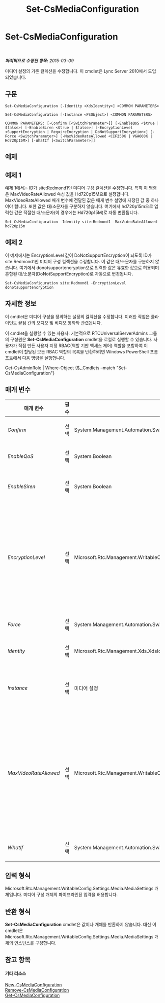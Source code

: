 ﻿---
title: Set-CsMediaConfiguration
TOCTitle: Set-CsMediaConfiguration
ms:assetid: 768bc273-5253-4569-895d-5b1127386b92
ms:mtpsurl: https://technet.microsoft.com/ko-kr/library/Gg398580(v=OCS.15)
ms:contentKeyID: 49304076
ms.date: 08/24/2015
mtps_version: v=OCS.15
ms.translationtype: HT
---

# Set-CsMediaConfiguration

 

_**마지막으로 수정된 항목:** 2015-03-09_

미디어 설정의 기존 컬렉션을 수정합니다. 이 cmdlet은 Lync Server 2010에서 도입되었습니다.

## 구문

    Set-CsMediaConfiguration [-Identity <XdsIdentity>] <COMMON PARAMETERS>

    Set-CsMediaConfiguration [-Instance <PSObject>] <COMMON PARAMETERS>

    COMMON PARAMETERS: [-Confirm [<SwitchParameter>]] [-EnableQoS <$true | $false>] [-EnableSiren <$true | $false>] [-EncryptionLevel <SupportEncryption | RequireEncryption | DoNotSupportEncryption>] [-Force <SwitchParameter>] [-MaxVideoRateAllowed <CIF250K | VGA600K | Hd720p15M>] [-WhatIf [<SwitchParameter>]]

## 예제

## 예제 1

예제 1에서는 ID가 site:Redmond1인 미디어 구성 컬렉션을 수정합니다. 특히 이 명령은 MaxVideoRateAllowed 속성 값을 Hd720p15M으로 설정합니다. MaxVideoRateAllowed 매개 변수에 전달된 값은 매개 변수 설명에 지정된 값 중 하나여야 합니다. 또한 값은 대/소문자를 구분하지 않습니다. 여기에서 hd720p15m으로 입력한 값은 적절한 대/소문자(이 경우에는 Hd720p15M)로 자동 변환됩니다.

    Set-CsMediaConfiguration -Identity site:Redmond1 -MaxVideoRateAllowed hd720p15m

## 예제 2

이 예제에서는 EncryptionLevel 값이 DoNotSupportEncryption이 되도록 ID가 site:Redmond1인 미디어 구성 컬렉션을 수정합니다. 이 값은 대/소문자를 구분하지 않습니다. 여기에서 donotsupportencryption으로 입력한 값은 유효한 값으로 허용되며 혼합된 대/소문자(DoNotSupportEncryption)로 자동으로 변경됩니다.

    Set-CsMediaConfiguration site:Redmond1 -EncryptionLevel donotsupportencryption

## 자세한 정보

이 cmdlet은 미디어 구성을 정의하는 설정의 컬렉션을 수정합니다. 이러한 작업은 클라이언트 끝점 간의 오디오 및 비디오 통화와 관련됩니다.

이 cmdlet을 실행할 수 있는 사용자: 기본적으로 RTCUniversalServerAdmins 그룹의 구성원은 **Set-CsMediaConfiguration** cmdlet을 로컬로 실행할 수 있습니다. 사용자가 직접 만든 사용자 지정 RBAC(역할 기반 액세스 제어) 역할을 포함하여 이 cmdlet이 할당된 모든 RBAC 역할의 목록을 반환하려면 Windows PowerShell 프롬프트에서 다음 명령을 실행합니다.

Get-CsAdminRole | Where-Object {$\_.Cmdlets –match "Set-CsMediaConfiguration"}

## 매개 변수


<table>
<colgroup>
<col style="width: 25%" />
<col style="width: 25%" />
<col style="width: 25%" />
<col style="width: 25%" />
</colgroup>
<thead>
<tr class="header">
<th>매개 변수</th>
<th>필수</th>
<th>유형</th>
<th>설명</th>
</tr>
</thead>
<tbody>
<tr class="odd">
<td><p><em>Confirm</em></p></td>
<td><p>선택</p></td>
<td><p>System.Management.Automation.SwitchParameter</p></td>
<td><p>명령을 실행하기 전에 확인 메시지를 표시합니다.</p></td>
</tr>
<tr class="even">
<td><p><em>EnableQoS</em></p></td>
<td><p>선택</p></td>
<td><p>System.Boolean</p></td>
<td><p>QoS는 네트워크에서 음성 신호의 품질을 모니터링합니다.</p></td>
</tr>
<tr class="odd">
<td><p><em>EnableSiren</em></p></td>
<td><p>선택</p></td>
<td><p>System.Boolean</p></td>
<td><p>기본적으로 중재 서버는 서버 자체와 다른 Lync 클라이언트 사이의 통화를 위해 사용할 수 있는 코덱으로 Siren을 협상하지 않습니다. 이 설정이 True인 경우 Siren은 중재 서버와 다른 Lync 클라이언트 사이에 사용 가능한 코덱으로 포함됩니다.</p></td>
</tr>
<tr class="even">
<td><p><em>EncryptionLevel</em></p></td>
<td><p>선택</p></td>
<td><p>Microsoft.Rtc.Management.WritableConfig.Settings.Media.EncryptionLevel</p></td>
<td><p>통합 통신 장치 간의 암호화 수준입니다.</p>
<p>유효한 값:</p>
<p>SupportEncryption - 협상 가능한 경우 SRTP(Secure Real-Time Transport Protocol)가 사용됩니다.</p>
<p>RequireEncryption - SRTP가 협상되어야 합니다.</p>
<p>DoNotSupportEncryption - SRTP를 사용하면 안 됩니다.</p>
<p>이 값은 대/소문자를 구분하지 않습니다. 자세한 내용은 이 항목의 예제를 참고하세요.</p>
<p>기본값: RequireEncryption</p></td>
</tr>
<tr class="odd">
<td><p><em>Force</em></p></td>
<td><p>선택</p></td>
<td><p>System.Management.Automation.SwitchParameter</p></td>
<td><p>변경 작업을 수행하기 전에 표시되는 모든 확인 메시지를 표시하지 않습니다.</p></td>
</tr>
<tr class="even">
<td><p><em>Identity</em></p></td>
<td><p>선택</p></td>
<td><p>Microsoft.Rtc.Management.Xds.XdsIdentity</p></td>
<td><p>변경할 미디어 구성 설정에 대한 고유한 식별자입니다. 이 식별자는 이 구성이 적용되는 범위(전역, 사이트 또는 서비스)를 지정합니다.</p></td>
</tr>
<tr class="odd">
<td><p><em>Instance</em></p></td>
<td><p>선택</p></td>
<td><p>미디어 설정</p></td>
<td><p>Microsoft.Rtc.Management.WritableConfig.Settings.Media.MediaSettings 개체의 인스턴스입니다. <strong>Get-CsMediaConfiguration</strong> cmdlet을 특정 ID와 함께 호출하여 이 개체를 검색할 수 있습니다. 그런 다음, 새 값을 개체 속성에 할당하고 <strong>Set-CsMediaConfiguration</strong> cmdlet으로 개체를 전달하여 이러한 변경 내용을 저장할 수 있습니다.</p></td>
</tr>
<tr class="even">
<td><p><em>MaxVideoRateAllowed</em></p></td>
<td><p>선택</p></td>
<td><p>Microsoft.Rtc.Management.WritableConfig.Settings.Media.MaxVideoRateAllowed</p></td>
<td><p>클라이언트 끝점에서 비디오 신호가 전송되는 최대 속도입니다.</p>
<p>유효한 값: Hd720p15M, VGA600K, CIF250K</p>
<p>Hd720p15M - 해상도가 1280 x 720이고 가로 세로 비율이 16:9인 HD(고화질)입니다.</p>
<p>VGA600K - 해상도가 640 x 480이고 가로 세로 비율이 4:3인 25fps의 VGA입니다.</p>
<p>CIF250K - 해상도가 352 x 288인 15fps의 CIF(Common Intermediate Format) 비디오 형식입니다.</p>
<p>이러한 값은 대/소문자를 구분하지 않으며 구성을 만들 때 적절한 대/소문자로 변환됩니다. 자세한 내용은 이 항목의 예제를 참고하세요.</p>
<p>기본값: VGA600K</p></td>
</tr>
<tr class="odd">
<td><p><em>WhatIf</em></p></td>
<td><p>선택</p></td>
<td><p>System.Management.Automation.SwitchParameter</p></td>
<td><p>명령을 실제로 실행하지 않고도 명령이 실행될 경우 발생할 수 있는 현상을 설명합니다.</p></td>
</tr>
</tbody>
</table>


## 입력 형식

Microsoft.Rtc.Management.WritableConfig.Settings.Media.MediaSettings 개체입니다. 미디어 구성 개체의 파이프라인된 입력을 허용합니다.

## 반환 형식

**Set-CsMediaConfiguration** cmdlet은 값이나 개체를 반환하지 않습니다. 대신 이 cmdlet은 Microsoft.Rtc.Management.WritableConfig.Settings.Media.MediaSettings 개체의 인스턴스를 구성합니다.

## 참고 항목

#### 기타 리소스

[New-CsMediaConfiguration](new-csmediaconfiguration.md)  
[Remove-CsMediaConfiguration](remove-csmediaconfiguration.md)  
[Get-CsMediaConfiguration](get-csmediaconfiguration.md)


